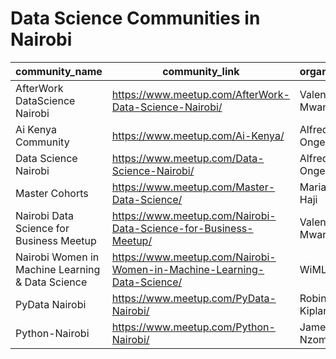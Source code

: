 # Data Science Communities in Nairobi

|community_name|community_link|organizer|
|--------------|---------------|--------|
|AfterWork DataScience Nairobi|https://www.meetup.com/AfterWork-Data-Science-Nairobi/ |Valentine Mwangi|
|Ai Kenya Community|https://www.meetup.com/Ai-Kenya/ |Alfred Ongere|
|Data Science Nairobi|https://www.meetup.com/Data-Science-Nairobi/ |Alfred Ongere|
|Master Cohorts|https://www.meetup.com/Master-Data-Science/ |Mariam Haji|
|Nairobi Data Science for Business Meetup|https://www.meetup.com/Nairobi-Data-Science-for-Business-Meetup/ |Valentine Mwangi|
|Nairobi Women in Machine Learning & Data Science|https://www.meetup.com/Nairobi-Women-in-Machine-Learning-Data-Science/ |WiMLDS|
|PyData Nairobi|https://www.meetup.com/PyData-Nairobi/ |Robin Kiplangat|
|Python-Nairobi|https://www.meetup.com/Python-Nairobi/ |James Nzomo|
